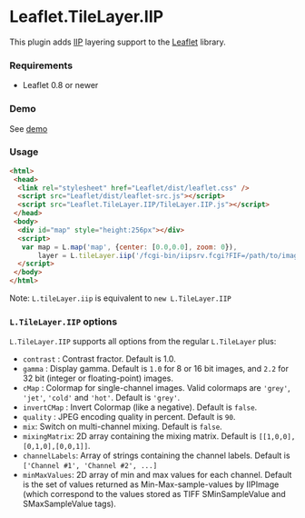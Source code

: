 Leaflet.TileLayer.IIP
===================
This plugin adds [IIP][] layering support to the [Leaflet][] library.

### Requirements
* Leaflet 0.8 or newer

### Demo
See [demo][]

### Usage

```html
<html>
 <head>
  <link rel="stylesheet" href="Leaflet/dist/leaflet.css" />
  <script src="Leaflet/dist/leaflet-src.js"></script>
  <script src="Leaflet.TileLayer.IIP/TileLayer.IIP.js"></script>
 </head>
 <body>
  <div id="map" style="height:256px"></div>
  <script>
   var map = L.map('map', {center: [0.0,0.0], zoom: 0}),
       layer = L.tileLayer.iip('/fcgi-bin/iipsrv.fcgi?FIF=/path/to/image.ptif').addTo(map);
  </script>
 </body>
</html>
```

Note: `L.tileLayer.iip` is equivalent to `new L.TileLayer.IIP`

### `L.TileLayer.IIP` options 

`L.TileLayer.IIP` supports all options from the regular `L.TileLayer` plus:

* `contrast` : Contrast fractor. Default is 1.0.
* `gamma` : Display gamma. Default is `1.0` for 8 or 16 bit images, and `2.2` for 32 bit (integer or floating-point) images.
* `cMap` : Colormap for single-channel images. Valid colormaps are `'grey'`, `'jet'`, `'cold'` and `'hot'`. Default is `'grey'`.
* `invertCMap` : Invert Colormap (like a negative). Default is `false`.
* `quality` : JPEG encoding quality in percent. Default is `90`.
* `mix`: Switch on multi-channel mixing. Default is `false`.
* `mixingMatrix`: 2D array containing the mixing matrix. Default is `[[1,0,0],[0,1,0],[0,0,1]]`.
* `channelLabels`: Array of strings containing the channel labels. Default is `['Channel #1', 'Channel #2', ...]`
* `minMaxValues`: 2D array of min and max values for each channel. Default is the set of values returned as Min-Max-sample-values by IIPImage (which correspond to the values stored as TIFF SMinSampleValue and SMaxSampleValue tags).

[Leaflet]:http://leafletjs.com
[IIP]:http://iipimage.sourceforge.net
[demo]:http://image.iap.fr/iip

